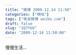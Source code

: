 ```yaml
---
title: "微博 2009.12.14 11:50"
categories: ["嘀咕"]
tags: ["来自微博 weibo.com"]
draft: false
slug: "1Q7YbU"
date: "2009-12-14 11:50:00"
---
```


<p>慢慢生活... ​​​​</p>

